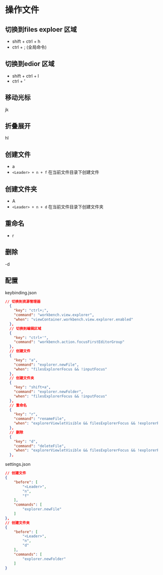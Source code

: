 # 操作文件

## 切换到files exploer 区域
- shift + ctrl + h
- ctrl + ; (全局命令)

## 切换到edior 区域
- shift + ctrl + l
- ctrl + '

## 移动光标
jk

## 折叠展开
hl

## 创建文件
- a
- `<Leader> + n + f` 在当前文件目录下创建文件

## 创建文件夹
- A 
- `<Leader> + n + d` 在当前文件目录下创建文件夹

## 重命名
- r

## 删除
-d

## 配置

keybinding.json

```json
// 切换到资源管理器
  {
    "key": "ctrl+;",
    "command": "workbench.view.explorer",
    "when": "viewContainer.workbench.view.explorer.enabled"
  },
  // 切换到编辑区域
  {
    "key": "ctrl+'",
    "command": "workbench.action.focusFirstEditorGroup"
  },
  // 创建文件
  {
    "key": "a",
    "command": "explorer.newFile",
    "when": "filesExplorerFocus && !inputFocus"
  },
  // 创建文件夹
  {
    "key": "shift+a",
    "command": "explorer.newFolder",
    "when": "filesExplorerFocus && !inputFocus"
  },
  // 重命名
  {
    "key": "r",
    "command": "renameFile",
    "when": "explorerViewletVisible && filesExplorerFocus && !explorerResourceIsRoot && !explorerResourceReadonly && !inputFocus"
  },
  // 删除
  {
    "key": "d",
    "command": "deleteFile",
    "when": "explorerViewletVisible && filesExplorerFocus && !explorerResourceReadonly && !inputFocus"
  },
```

settings.json

```json
// 创建文件
{
    "before": [
        "<Leader>",
        "n",
        "f"
    ],
    "commands": [
        "explorer.newFile"
    ]
},
// 创建文件夹
{
    "before": [
        "<Leader>",
        "n",
        "d"
    ],
    "commands": [
        "explorer.newFolder"
    ]
}
```